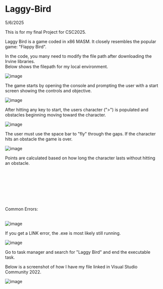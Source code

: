 # Laggy-Bird
5/6/2025

This is for my final Project for CSC2025.  

Laggy Bird is a game coded in x86 MASM.  It closely resembles the popular game: "Flappy Bird".

In the code, you many need to modify the file path after downloading the Irvine libraries.  
Below shows the filepath for my local environment.

![image](https://github.com/user-attachments/assets/357dc859-2b6b-4520-8c9f-2a25d137d543)


The game starts by opening the console and prompting the user with a start screen showing the controls and objective. 

![image](https://github.com/user-attachments/assets/32eecc5b-76e0-4fea-a596-4c5df7c5ded6)


After hitting any key to start, the users character (">") is populated and obstacles beginning moving toward the character.  

![image](https://github.com/user-attachments/assets/9fdd9733-451a-4404-b0c8-769091d96a97)


The user must use the space bar to "fly" through the gaps. If the character hits an obstacle the game is over.  

![image](https://github.com/user-attachments/assets/64a13693-245e-4d3d-bb3b-df1f48a05c3a)

Points are calculated based on how long the character lasts without hitting an obstacle.

<br>
<br>
<br>
<br>
<br>
<br>
<br>
Common Errors:
<br>
<br>

![image](https://github.com/user-attachments/assets/a4cb026b-10e2-4ddb-8ddc-dbc9d6e332f5)

If you get a LINK error, the .exe is most likely still running.  


![image](https://github.com/user-attachments/assets/01b112ea-a81e-4756-a379-23fdc9b6e4bf)

Go to task manager and search for "Laggy Bird" and end the executable task.

Below is a screenshot of how I have my file linked in Visual Studio Community 2022.

![image](https://github.com/user-attachments/assets/25c79482-6f55-4f1a-a325-c00c7bbf9477)

